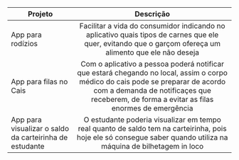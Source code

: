 | Projeto   |      Descrição      |
|----------|:-------------:|
| App para rodízios | Facilitar a vida do consumidor indicando no aplicativo quais tipos de carnes que ele quer, evitando que o garçom ofereça um alimento que ele não deseja |
| App para filas no Cais | Com o aplicativo a pessoa poderá notificar que estará chegando no local, assim o corpo médico do cais pode se preparar de acordo com a demanda de notificaçes que receberem, de forma a evitar as filas enormes de emergência   |
| App para visualizar o saldo da carteirinha de estudante | O estudante poderia visualizar em tempo real quanto de saldo tem na carteirinha, pois hoje ele só consegue saber quando utiliza na máquina de bilhetagem in loco |
